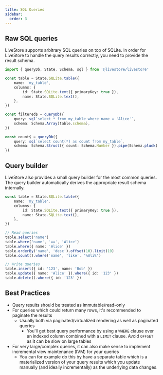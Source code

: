```yaml
---
title: SQL Queries
sidebar:
  order: 3
---
```


## Raw SQL queries

LiveStore supports arbitrary SQL queries on top of SQLite. In order for LiveStore to handle the query results correctly, you need to provide the result schema.

```ts
import { queryDb, State, Schema, sql } from '@livestore/livestore'

const table = State.SQLite.table({
	name: 'my_table',
	columns: {
		id: State.SQLite.text({ primaryKey: true }),
		name: State.SQLite.text(),
	},
})

const filtered$ = queryDb({
	query: sql`select * from my_table where name = 'Alice'`,
	schema: Schema.Array(table.schema),
})

const count$ = queryDb({
	query: sql`select count(*) as count from my_table`,
	schema: Schema.Struct({ count: Schema.Number }).pipe(Schema.pluck('count'), Schema.Array, Schema.headOrElse()),
})
```

## Query builder

LiveStore also provides a small query builder for the most common queries. The query builder automatically derives the appropriate result schema internally.

```ts
const table = State.SQLite.table({
	name: 'my_table',
	columns: {
		id: State.SQLite.text({ primaryKey: true }),
		name: State.SQLite.text(),
	},
})

// Read queries
table.select('name')
table.where('name', '==', 'Alice')
table.where({ name: 'Alice' })
table.orderBy('name', 'desc').offset(10).limit(10)
table.count().where('name', 'like', '%Ali%')

// Write queries
table.insert({ id: '123', name: 'Bob' })
table.update({ name: 'Alice' }).where({ id: '123' })
table.delete().where({ id: '123' })
```

## Best Practices

- Query results should be treated as immutable/read-only
- For queries which could return many rows, it's recommended to paginate the results
  - Usually both via paginated/virtualized rendering as well as paginated queries
	- You'll get best query performance by using a `WHERE` clause over an indexed column combined with a `LIMIT` clause. Avoid `OFFSET` as it can be slow on large tables
- For very large/complex queries, it can also make sense to implement incremental view maintenance (IVM) for your queries
  - You can for example do this by have a separate table which is a materialized version of your query results which you update manually (and ideally incrementally) as the underlying data changes.